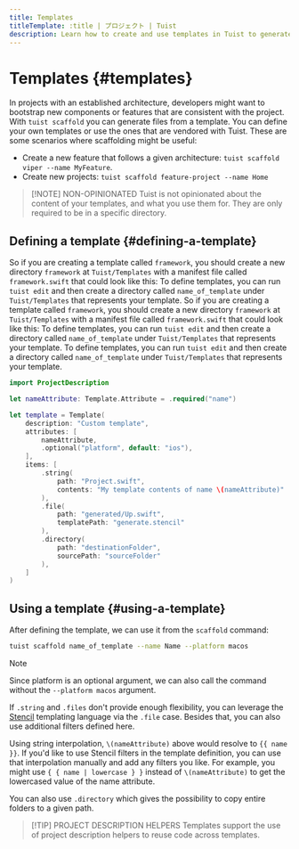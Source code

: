 ```yaml
---
title: Templates
titleTemplate: :title | プロジェクト | Tuist
description: Learn how to create and use templates in Tuist to generate code in your projects.
---
```


# Templates {#templates}

In projects with an established architecture, developers might want to bootstrap new components or features that are consistent with the project. With `tuist scaffold` you can generate files from a template. You can define your own templates or use the ones that are vendored with Tuist. These are some scenarios where scaffolding might be useful:

- Create a new feature that follows a given architecture: `tuist scaffold viper --name MyFeature`.
- Create new projects: `tuist scaffold feature-project --name Home`

> [!NOTE] NON-OPINIONATED
> Tuist is not opinionated about the content of your templates, and what you use them for. They are only required to be in a specific directory.

## Defining a template {#defining-a-template}

So if you are creating a template called `framework`, you should create a new directory `framework` at `Tuist/Templates` with a manifest file called `framework.swift` that could look like this: To define templates, you can run <LocalizedLink href="/guides/develop/projects/editing">`tuist edit`</LocalizedLink> and then create a directory called `name_of_template` under `Tuist/Templates` that represents your template. So if you are creating a template called `framework`, you should create a new directory `framework` at `Tuist/Templates` with a manifest file called `framework.swift` that could look like this: To define templates, you can run <LocalizedLink href="/guides/develop/projects/editing">`tuist edit`</LocalizedLink> and then create a directory called `name_of_template` under `Tuist/Templates` that represents your template. To define templates, you can run <LocalizedLink href="/guides/develop/projects/editing">`tuist edit`</LocalizedLink> and then create a directory called `name_of_template` under `Tuist/Templates` that represents your template.

```swift
import ProjectDescription

let nameAttribute: Template.Attribute = .required("name")

let template = Template(
    description: "Custom template",
    attributes: [
        nameAttribute,
        .optional("platform", default: "ios"),
    ],
    items: [
        .string(
            path: "Project.swift",
            contents: "My template contents of name \(nameAttribute)"
        ),
        .file(
            path: "generated/Up.swift",
            templatePath: "generate.stencil"
        ),
        .directory(
            path: "destinationFolder",
            sourcePath: "sourceFolder"
        ),
    ]
)
```

## Using a template {#using-a-template}

After defining the template, we can use it from the `scaffold` command:

```bash
tuist scaffold name_of_template --name Name --platform macos
```

> [!NOTE]
> Since platform is an optional argument, we can also call the command without the `--platform macos` argument.

If `.string` and `.files` don't provide enough flexibility, you can leverage the [Stencil](https://stencil.fuller.li/en/latest/) templating language via the `.file` case. Besides that, you can also use additional filters defined here.

Using string interpolation, `\(nameAttribute)` above would resolve to `{{ name }}`. If you'd like to use Stencil filters in the template definition, you can use that interpolation manually and add any filters you like. For example, you might use `{ { name | lowercase } }` instead of `\(nameAttribute)` to get the lowercased value of the name attribute.

You can also use `.directory` which gives the possibility to copy entire folders to a given path.

> [!TIP] PROJECT DESCRIPTION HELPERS
> Templates support the use of <LocalizedLink href="/guides/develop/projects/code-sharing">project description helpers</LocalizedLink> to reuse code across templates.
